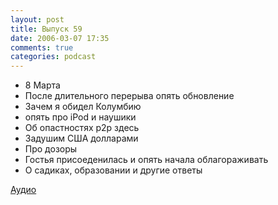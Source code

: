 ```yaml
---
layout: post
title: Выпуск 59
date: 2006-03-07 17:35
comments: true
categories: podcast
---
```


- 8 Марта
- После длительного перерыва опять обновление
- Зачем я обидел Колумбию
- опять про iPod и наушики
- Об опастностях p2p здесь
- Задушим США долларами
- Про дозоры
- Гостья присоеденилась и опять начала облагораживать
- О садиках, образовании и другие ответы

[Аудио](https://podcast.umputun.com/media/ump_podcast59.mp3)
<audio src="https://podcast.umputun.com/media/ump_podcast59.mp3" preload="none">